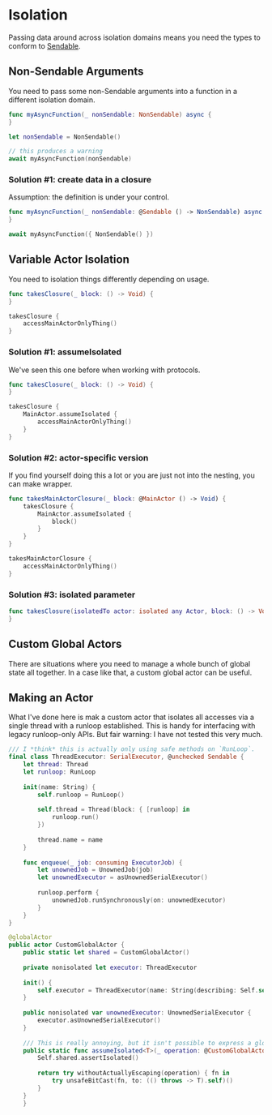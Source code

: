 # Isolation

Passing data around across isolation domains means you need the types to conform to [Sendable](https://developer.apple.com/documentation/swift/sendable).

## Non-Sendable Arguments

You need to pass some non-Sendable arguments into a function in a different isolation domain.

```swift
func myAsyncFunction(_ nonSendable: NonSendable) async {
}

let nonSendable = NonSendable()

// this produces a warning
await myAsyncFunction(nonSendable)
```

### Solution #1: create data in a closure

Assumption: the definition is under your control.

```swift
func myAsyncFunction(_ nonSendable: @Sendable () -> NonSendable) async {
}

await myAsyncFunction({ NonSendable() })
```

## Variable Actor Isolation

You need to isolation things differently depending on usage.

```swift
func takesClosure(_ block: () -> Void) {
}

takesClosure {
    accessMainActorOnlyThing()
}
```

### Solution #1: assumeIsolated

We've seen this one before when working with protocols.

```swift
func takesClosure(_ block: () -> Void) {
}

takesClosure {
    MainActor.assumeIsolated {
        accessMainActorOnlyThing()
    }
}
```

### Solution #2: actor-specific version

If you find yourself doing this a lot or you are just not into the nesting, you can make wrapper.

```swift
func takesMainActorClosure(_ block: @MainActor () -> Void) {
    takesClosure {
        MainActor.assumeIsolated {
            block()
        }
    }
}

takesMainActorClosure {
    accessMainActorOnlyThing()
}
```

### Solution #3: isolated parameter

```swift
func takesClosure(isolatedTo actor: isolated any Actor, block: () -> Void) {
}
```

## Custom Global Actors

There are situations where you need to manage a whole bunch of global state all together. In a case like that, a custom global actor can be useful.

## Making an Actor

What I've done here is mak a custom actor that isolates all accesses via a single thread with a runloop established. This is handy for interfacing with legacy runloop-only APIs. But fair warning: I have not tested this very much.

```swift
/// I *think* this is actually only using safe methods on `RunLoop`.
final class ThreadExecutor: SerialExecutor, @unchecked Sendable {
    let thread: Thread
    let runloop: RunLoop
    
    init(name: String) {
        self.runloop = RunLoop()
        
        self.thread = Thread(block: { [runloop] in
            runloop.run()
        })
        
        thread.name = name
    }
    
    func enqueue(_ job: consuming ExecutorJob) {
        let unownedJob = UnownedJob(job)
        let unownedExecutor = asUnownedSerialExecutor()
        
        runloop.perform {
            unownedJob.runSynchronously(on: unownedExecutor)
        }
    }
}

@globalActor
public actor CustomGlobalActor {
    public static let shared = CustomGlobalActor()
    
    private nonisolated let executor: ThreadExecutor
    
    init() {
        self.executor = ThreadExecutor(name: String(describing: Self.self))
    }
    
    public nonisolated var unownedExecutor: UnownedSerialExecutor {
        executor.asUnownedSerialExecutor()
    }
    
    /// This is really annoying, but it isn't possible to express a global actor assumeIsolated generically.
    public static func assumeIsolated<T>(_ operation: @CustomGlobalActor () throws -> T, file: StaticString = #fileID, line: UInt = #line) rethrows -> T {
        Self.shared.assertIsolated()
        
        return try withoutActuallyEscaping(operation) { fn in
            try unsafeBitCast(fn, to: (() throws -> T).self)()
        }
    }
    }
```
